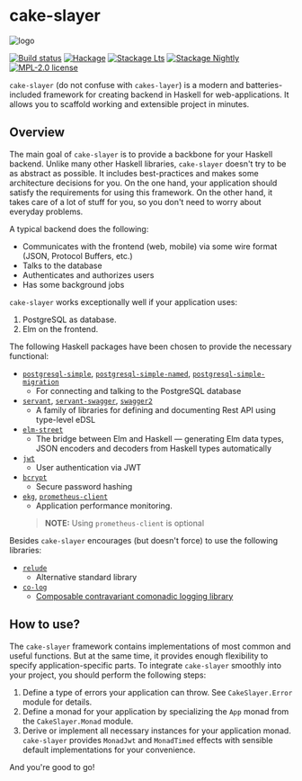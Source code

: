 # cake-slayer

![logo](https://user-images.githubusercontent.com/4276606/67370235-fc5cbb00-f582-11e9-9f45-09bf96ee6d0c.png)

[![Build status](https://img.shields.io/travis/Holmusk/cake-slayer.svg?logo=travis)](https://travis-ci.org/Holmusk/cake-slayer)
[![Hackage](https://img.shields.io/hackage/v/cake-slayer.svg?logo=haskell)](https://hackage.haskell.org/package/cake-slayer)
[![Stackage Lts](http://stackage.org/package/cake-slayer/badge/lts)](http://stackage.org/lts/package/cake-slayer)
[![Stackage Nightly](http://stackage.org/package/cake-slayer/badge/nightly)](http://stackage.org/nightly/package/cake-slayer)
[![MPL-2.0 license](https://img.shields.io/badge/license-MPL--2.0-blue.svg)](LICENSE)

`cake-slayer` (do not confuse with `cakes-layer`) is a modern and
batteries-included framework for creating backend in Haskell for
web-applications. It allows you to scaffold working and extensible project in
minutes.

## Overview

The main goal of `cake-slayer` is to provide a backbone for your Haskell
backend. Unlike many other Haskell libraries, `cake-slayer` doesn't try to be as
abstract as possible. It includes best-practices and makes some architecture
decisions for you. On the one hand, your application should satisfy the
requirements for using this framework. On the other hand, it takes care of a lot
of stuff for you, so you don't need to worry about everyday problems.

A typical backend does the following:

* Communicates with the frontend (web, mobile) via some wire format (JSON,
  Protocol Buffers, etc.)
* Talks to the database
* Authenticates and authorizes users
* Has some background jobs

`cake-slayer` works exceptionally well if your application uses:

1. PostgreSQL as database.
2. Elm on the frontend.

The following Haskell packages have been chosen to provide the necessary
functional:

* [`postgresql-simple`](https://hackage.haskell.org/package/postgresql-simple),
  [`postgresql-simple-named`](https://hackage.haskell.org/package/postgresql-simple-named),
  [`postgresql-simple-migration`](https://hackage.haskell.org/package/postgresql-simple-migration)
  + For connecting and talking to the PostgreSQL database
* [`servant`](http://hackage.haskell.org/package/servant),
  [`servant-swagger`](http://hackage.haskell.org/package/servant-swagger),
  [`swagger2`](http://hackage.haskell.org/package/swagger2)
  + A family of libraries for defining and documenting Rest API using type-level eDSL
* [`elm-street`](http://hackage.haskell.org/package/elm-street)
  + The bridge between Elm and Haskell — generating Elm data types, JSON
    encoders and decoders from Haskell types automatically
* [`jwt`](http://hackage.haskell.org/package/jwt)
  + User authentication via JWT
* [`bcrypt`](http://hackage.haskell.org/package/bcrypt)
  + Secure password hashing
* [`ekg`](http://hackage.haskell.org/package/ekg),
  [`prometheus-client`](https://hackage.haskell.org/package/prometheus-client)
  + Application performance monitoring.
  > **NOTE:** Using `prometheus-client` is optional

Besides `cake-slayer` encourages (but doesn't force) to use the following libraries:

* [`relude`](https://hackage.haskell.org/package/relude)
  + Alternative standard library
* [`co-log`](https://hackage.haskell.org/package/co-log)
  + [Composable contravariant comonadic logging library](https://kowainik.github.io/posts/2018-09-25-co-log)

## How to use?

The `cake-slayer` framework contains implementations of most common and useful
functions. But at the same time, it provides enough flexibility to specify
application-specific parts. To integrate `cake-slayer` smoothly into your
project, you should perform the following steps:

1. Define a type of errors your application can throw. See `CakeSlayer.Error`
   module for details.
2. Define a monad for your application by specializing the `App` monad from the
   `CakeSlayer.Monad` module.
3. Derive or implement all necessary instances for your application monad.
   `cake-slayer` provides `MonadJwt` and `MonadTimed` effects with sensible
   default implementations for your convenience.

And you're good to go!
